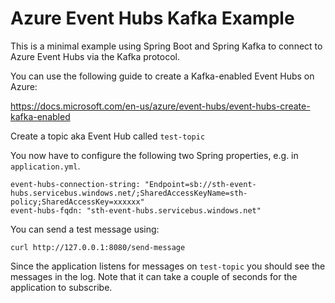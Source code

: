 # Azure Event Hubs Kafka Example

This is a minimal example using Spring Boot and Spring Kafka to connect to Azure Event Hubs via the Kafka protocol.

You can use the following guide to create a Kafka-enabled Event Hubs on Azure:

https://docs.microsoft.com/en-us/azure/event-hubs/event-hubs-create-kafka-enabled

Create a topic aka Event Hub called `test-topic`

You now have to configure the following two Spring properties, e.g. in `application.yml`.


```$yml
event-hubs-connection-string: "Endpoint=sb://sth-event-hubs.servicebus.windows.net/;SharedAccessKeyName=sth-policy;SharedAccessKey=xxxxxx"
event-hubs-fqdn: "sth-event-hubs.servicebus.windows.net"
```

You can send a test message using:

```$bash
curl http://127.0.0.1:8080/send-message
```

Since the application listens for messages on `test-topic` you
should see the messages in the log. Note that it can take a couple of seconds for the application to subscribe.
